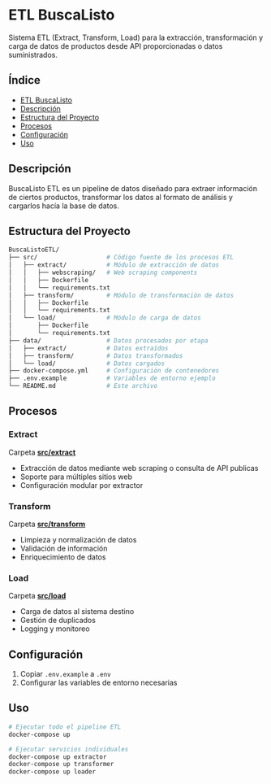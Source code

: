 # ETL BuscaListo

Sistema ETL (Extract, Transform, Load) para la extracción, transformación y carga de datos de productos desde API proporcionadas o datos suministrados.

## Índice

- [ETL BuscaListo](#etl-buscalisto)
- [Descripción](#descripción)
- [Estructura del Proyecto](#estructura-del-proyecto)
- [Procesos](#procesos)
- [Configuración](#configuración)
- [Uso](#uso)

## Descripción

BuscaListo ETL es un pipeline de datos diseñado para extraer información de ciertos productos, transformar los datos al formato de análisis y cargarlos hacía la base de datos.

## Estructura del Proyecto

``` bash
BuscaListoETL/
├── src/                   # Código fuente de los procesos ETL
│   ├── extract/           # Módulo de extracción de datos
│   │   ├── webscraping/   # Web scraping components
│   │   ├── Dockerfile
│   │   └── requirements.txt
│   ├── transform/         # Módulo de transformación de datos
│   │   ├── Dockerfile
│   │   └── requirements.txt
│   └── load/              # Módulo de carga de datos
│       ├── Dockerfile
│       └── requirements.txt
├── data/                  # Datos procesados por etapa
│   ├── extract/           # Datos extraídos
│   ├── transform/         # Datos transformados
│   └── load/              # Datos cargados
├── docker-compose.yml     # Configuración de contenedores
├── .env.example           # Variables de entorno ejemplo
└── README.md              # Este archivo
```

## Procesos

### Extract

Carpeta **[src/extract](/src/extract/)**

- Extracción de datos mediante web scraping o consulta de API publicas
- Soporte para múltiples sitios web
- Configuración modular por extractor

### Transform

Carpeta **[src/transform](/src/transform/)**

- Limpieza y normalización de datos
- Validación de información
- Enriquecimiento de datos

### Load

Carpeta **[src/load](/src/load/)**

- Carga de datos al sistema destino
- Gestión de duplicados
- Logging y monitoreo

## Configuración

1. Copiar `.env.example` a `.env`
2. Configurar las variables de entorno necesarias

## Uso

```bash
# Ejecutar todo el pipeline ETL
docker-compose up

# Ejecutar servicios individuales
docker-compose up extractor
docker-compose up transformer
docker-compose up loader
```
